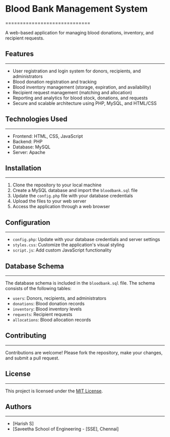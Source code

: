 # Blood Bank Management System
=============================

A web-based application for managing blood donations, inventory, and recipient requests.

## Features
--------

* User registration and login system for donors, recipients, and administrators
* Blood donation registration and tracking
* Blood inventory management (storage, expiration, and availability)
* Recipient request management (matching and allocation)
* Reporting and analytics for blood stock, donations, and requests
* Secure and scalable architecture using PHP, MySQL, and HTML/CSS

## Technologies Used
-------------------

* Frontend: HTML, CSS, JavaScript
* Backend: PHP
* Database: MySQL
* Server: Apache

## Installation
------------

1. Clone the repository to your local machine
2. Create a MySQL database and import the `bloodbank.sql` file
3. Update the `config.php` file with your database credentials
4. Upload the files to your web server
5. Access the application through a web browser

## Configuration
---------------

* `config.php`: Update with your database credentials and server settings
* `styles.css`: Customize the application's visual styling
* `script.js`: Add custom JavaScript functionality

## Database Schema
-----------------

The database schema is included in the `bloodbank.sql` file. The schema consists of the following tables:

* `users`: Donors, recipients, and administrators
* `donations`: Blood donation records
* `inventory`: Blood inventory levels
* `requests`: Recipient requests
* `allocations`: Blood allocation records

## Contributing
------------

Contributions are welcome! Please fork the repository, make your changes, and submit a pull request.

## License
-------

This project is licensed under the [MIT License](https://opensource.org/licenses/MIT).

## Authors
-------

* [Harish S]
* [Saveetha School of Engineering - [SSE], Chennai]
